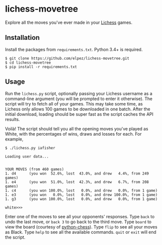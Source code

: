 # lichess-movetree
Explore all the moves you've ever made in your [Lichess](https://lichess.org) games.


## Installation
Install the packages from `requirements.txt`. Python 3.4+ is required.

```
$ git clone https://github.com/elpez/lichess-movetree.git
$ cd lichess-movetree
$ pip install -r requirements.txt
```


## Usage
Run the `lichess.py` script, optionally passing your Lichess username as a command-line argument
(you will be prompted to enter it otherwise). The script will try to fetch all of your games. This
may take some time, as Lichess only allows 100 games to be downloaded in one batch. After the
initial download, loading should be super fast as the script caches the API results.

Voilà! The script should tell you all the opening moves you've played as White, with the percentages
of wins, draws and losses for each. For example,

```
$ ./lichess.py iafisher

Loading user data...


YOUR MOVES (from 460 games)
1. d4      (you won  52.6%, lost  43.0%, and drew   4.4%, from 249 games)
1. e4      (you won  51.0%, lost  42.3%, and drew   6.7%, from 208 games)
1. c4      (you won 100.0%, lost   0.0%, and drew   0.0%, from 1 game)
1. e3      (you won   0.0%, lost   0.0%, and drew 100.0%, from 1 game)
1. g3      (you won 100.0%, lost   0.0%, and drew   0.0%, from 1 game)

white>>>
```

Enter one of the moves to see all your opponents' responses. Type `back` to undo the last move, or `back 3` to go back to the third move. Type `board` to view the board (courtesy of [python-chess](https://github.com/niklasf/python-chess)). Type `flip` to see all your moves as Black. Type `help` to see all the available commands. `quit` or `exit` will end the script.
